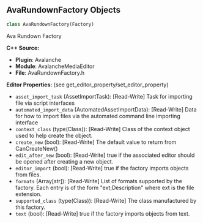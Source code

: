 ## AvaRundownFactory Objects

```python
class AvaRundownFactory(Factory)
```

Ava Rundown Factory

**C++ Source:**

- **Plugin**: Avalanche
- **Module**: AvalancheMediaEditor
- **File**: AvaRundownFactory.h

**Editor Properties:** (see get_editor_property/set_editor_property)

- ``asset_import_task`` (AssetImportTask):  [Read-Write] Task for importing file via script interfaces
- ``automated_import_data`` (AutomatedAssetImportData):  [Read-Write] Data for how to import files via the automated command line importing interface
- ``context_class`` (type(Class)):  [Read-Write] Class of the context object used to help create the object.
- ``create_new`` (bool):  [Read-Write] The default value to return from CanCreateNew()
- ``edit_after_new`` (bool):  [Read-Write] true if the associated editor should be opened after creating a new object.
- ``editor_import`` (bool):  [Read-Write] true if the factory imports objects from files.
- ``formats`` (Array[str]):  [Read-Write] List of formats supported by the factory. Each entry is of the form "ext;Description" where ext is the file extension.
- ``supported_class`` (type(Class)):  [Read-Write] The class manufactured by this factory.
- ``text`` (bool):  [Read-Write] true if the factory imports objects from text.

<a id="unreal.AvaRundownMacroCollectionFactory"></a>